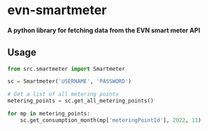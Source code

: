 # evn-smartmeter

#### A python library for fetching data from the EVN smart meter API

## Usage

```python
from src.smartmeter import Smartmeter

sc = Smartmeter('USERNAME', 'PASSWORD')

# Get a list of all metering points
metering_points = sc.get_all_metering_points()

for mp in metering_points:
    sc.get_consumption_month(mp['meteringPointId'], 2022, 11)

```
